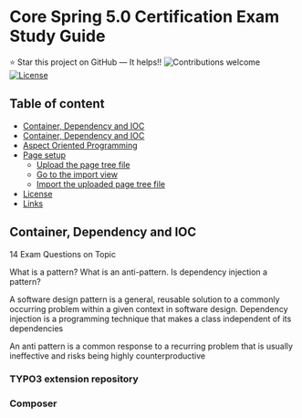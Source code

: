 Core Spring 5.0 Certification Exam Study Guide
======================
:star: Star this project on GitHub — It helps!!
![Contributions welcome](https://img.shields.io/badge/contributions-welcome-orange.svg)
[![License](https://img.shields.io/badge/license-MIT-blue.svg)](https://opensource.org/licenses/MIT)

## Table of content

- [Container, Dependency and IOC](container_dependency_ioc.md)
- [Container, Dependency and IOC](#container)
- [Aspect Oriented Programming](#typo3-setup)
- [Page setup](#page-setup)
    - [Upload the page tree file](#upload-the-page-tree-file)
    - [Go to the import view](#go-to-the-import-view)
    - [Import the uploaded page tree file](#import-the-uploaded-page-tree-file)
- [License](#license)
- [Links](#links)

## Container, Dependency and IOC
14 Exam Questions on Topic 

What is a pattern? What is an anti-pattern. Is dependency injection a pattern?

A software design pattern is a general, reusable solution to a commonly occurring problem within a given context in software design. Dependency injection is a programming technique that makes a class independent of its dependencies

An anti pattern is a common response to a recurring problem that is usually ineffective and risks being highly counterproductive


### TYPO3 extension repository

### Composer